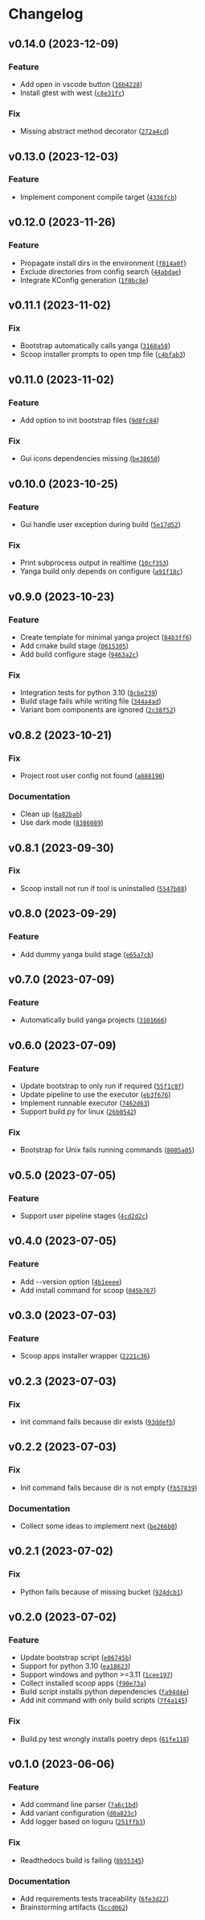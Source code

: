 # Changelog

<!--next-version-placeholder-->

## v0.14.0 (2023-12-09)

### Feature

* Add open in vscode button ([`16b4228`](https://github.com/cuinixam/yanga/commit/16b422855dcfa82a0069920f00999f509e21920e))
* Install gtest with west ([`c8e31fc`](https://github.com/cuinixam/yanga/commit/c8e31fc18c2d0f5f4799f74b53ae63d8ff7874fa))

### Fix

* Missing abstract method decorator ([`272a4cd`](https://github.com/cuinixam/yanga/commit/272a4cd667c763a08312b06a0c43e277631d5a58))

## v0.13.0 (2023-12-03)

### Feature

* Implement component compile target ([`4336fcb`](https://github.com/cuinixam/yanga/commit/4336fcbaa3be1f5fe93f2c023d40ca6af6b41046))

## v0.12.0 (2023-11-26)

### Feature

* Propagate install dirs in the environment ([`f814a0f`](https://github.com/cuinixam/yanga/commit/f814a0f664939d1c65caa78ea681cca69c827f46))
* Exclude directories from config search ([`44abdae`](https://github.com/cuinixam/yanga/commit/44abdaebcae6490f687ef656e8b0c040e2be2db6))
* Integrate KConfig generation ([`1f0bc8e`](https://github.com/cuinixam/yanga/commit/1f0bc8e54938f6a03506268dc0633808cfa8ffbf))

## v0.11.1 (2023-11-02)

### Fix

* Bootstrap automatically calls yanga ([`3168a58`](https://github.com/cuinixam/yanga/commit/3168a58fb4ce5dd1d8fdb96614a756dce18ec5f7))
* Scoop installer prompts to open tmp file ([`c4bfab3`](https://github.com/cuinixam/yanga/commit/c4bfab3cda594b163868034816cc8924f025f8dd))

## v0.11.0 (2023-11-02)

### Feature

* Add option to init bootstrap files ([`9d8fc84`](https://github.com/cuinixam/yanga/commit/9d8fc84b24f878ef3f7932517e8db52fdaace248))

### Fix

* Gui icons dependencies missing ([`be38650`](https://github.com/cuinixam/yanga/commit/be38650b570258381f7d7a3030bd2fa3533a679c))

## v0.10.0 (2023-10-25)

### Feature

* Gui handle user exception during build ([`5e17d52`](https://github.com/cuinixam/yanga/commit/5e17d52dbb2c191305f7665cf015697270828fbf))

### Fix

* Print subprocess output in realtime ([`10cf353`](https://github.com/cuinixam/yanga/commit/10cf353265413db08176ae228fcae9a3cfa57f34))
* Yanga build only depends on configure ([`a91f18c`](https://github.com/cuinixam/yanga/commit/a91f18cd52a41e03f60f968a7b93d62712a8dec5))

## v0.9.0 (2023-10-23)

### Feature

* Create template for minimal yanga project ([`84b3ff6`](https://github.com/cuinixam/yanga/commit/84b3ff61264fbd49f1250514fe806479f81c6530))
* Add cmake build stage ([`0615305`](https://github.com/cuinixam/yanga/commit/06153051c6e0905efb63ea84ff48b5447553360d))
* Add build configure stage ([`9463a2c`](https://github.com/cuinixam/yanga/commit/9463a2cf69fb956bb511908cfe013d95e2d22fda))

### Fix

* Integration tests for python 3.10 ([`8cbe239`](https://github.com/cuinixam/yanga/commit/8cbe2397c827f3971a4173bbf987f073c0ef8826))
* Build stage fails while writing file ([`344a4ad`](https://github.com/cuinixam/yanga/commit/344a4adc37372106b9b035d65a36659091c5a6b3))
* Variant bom components are ignored ([`2c38f52`](https://github.com/cuinixam/yanga/commit/2c38f52a9068f5818b956f16312b8d96a40a9a58))

## v0.8.2 (2023-10-21)

### Fix

* Project root user config not found ([`a088190`](https://github.com/cuinixam/yanga/commit/a088190f915d956b34d15f52c20566a49805771b))

### Documentation

* Clean up ([`6a82bab`](https://github.com/cuinixam/yanga/commit/6a82babe51d8036f1d06900d31cf3b5e90bfda58))
* Use dark mode ([`8386089`](https://github.com/cuinixam/yanga/commit/8386089f3cb788753d0759d7a503e6550227b6b2))

## v0.8.1 (2023-09-30)

### Fix

* Scoop install not run if tool is uninstalled ([`5547b88`](https://github.com/cuinixam/yanga/commit/5547b88519b300073eb33720aede0d4c128adcf1))

## v0.8.0 (2023-09-29)

### Feature

* Add dummy yanga build stage ([`e65a7cb`](https://github.com/cuinixam/yanga/commit/e65a7cb4d7ed67a3c6fd9e145b022b81c2afe59d))

## v0.7.0 (2023-07-09)

### Feature

* Automatically build yanga projects ([`3101666`](https://github.com/cuinixam/yanga/commit/31016662f543a00198184818e700fb70261d1739))

## v0.6.0 (2023-07-09)

### Feature

* Update bootstrap to only run if required ([`55f1c8f`](https://github.com/cuinixam/yanga/commit/55f1c8fe60933be86c053ea7370d9ae2074a84fd))
* Update pipeline to use the executor ([`eb3f676`](https://github.com/cuinixam/yanga/commit/eb3f676ac83d7a2ec0f8e8d6be78127ae4fef6c7))
* Implement runnable executor ([`7462d63`](https://github.com/cuinixam/yanga/commit/7462d63e15f016c1d8967c9c42f311247945e3a7))
* Support build.py for linux ([`26b0542`](https://github.com/cuinixam/yanga/commit/26b05428e870b6d0504933f4877ed0e854542f18))

### Fix

* Bootstrap for Unix fails running commands ([`8085a05`](https://github.com/cuinixam/yanga/commit/8085a05d8d57cf1de538105f5b31a7dd565c2c73))

## v0.5.0 (2023-07-05)

### Feature

* Support user pipeline stages ([`4cd2d2c`](https://github.com/cuinixam/yanga/commit/4cd2d2c61e992252befc523508efe6a2c0e4b3cd))

## v0.4.0 (2023-07-05)

### Feature

* Add --version option ([`4b1eeee`](https://github.com/cuinixam/yanga/commit/4b1eeee37168b47037c08aa48a2b24e45da2f5d6))
* Add install command for scoop ([`045b767`](https://github.com/cuinixam/yanga/commit/045b767e7c4e258e8bf21947510f05841bb4dcc3))

## v0.3.0 (2023-07-03)

### Feature

* Scoop apps installer wrapper ([`2221c36`](https://github.com/cuinixam/yanga/commit/2221c360dd129102678173e108befedb0bfde9fc))

## v0.2.3 (2023-07-03)

### Fix

* Init command fails because dir exists ([`93ddefb`](https://github.com/cuinixam/yanga/commit/93ddefb398a4d4cef6b83c6ac68ac923e2d5f221))

## v0.2.2 (2023-07-03)

### Fix

* Init command fails because dir is not empty ([`fb57839`](https://github.com/cuinixam/yanga/commit/fb57839d5a2c60e4a87305f408012aaba1d6b3ae))

### Documentation

* Collect some ideas to implement next ([`be266b0`](https://github.com/cuinixam/yanga/commit/be266b07e309a12e9a0da1dce13f4856310e8aa3))

## v0.2.1 (2023-07-02)

### Fix

* Python fails because of missing bucket ([`924dcb1`](https://github.com/cuinixam/yanga/commit/924dcb11e53e354501832a3bc809a1fe2fcc8a52))

## v0.2.0 (2023-07-02)

### Feature

* Update bootstrap script ([`e06745b`](https://github.com/cuinixam/yanga/commit/e06745bf45a93ce5cad1c18b98c0a9043f5f1b73))
* Support for python 3.10 ([`ea18623`](https://github.com/cuinixam/yanga/commit/ea18623c50c7fd35fd576dd6577de49a63a79900))
* Support windows and python >=3.11 ([`1cee197`](https://github.com/cuinixam/yanga/commit/1cee197ce69652c065af99b084e6648125c2d7a5))
* Collect installed scoop apps ([`f90e73a`](https://github.com/cuinixam/yanga/commit/f90e73ab142ecac9b8ce1aa1a20601cce89bef5f))
* Build script installs python dependencies ([`fa94d4e`](https://github.com/cuinixam/yanga/commit/fa94d4e4c02892241aedc08ff1fe3b3c75f134ee))
* Add init command with only build scripts ([`7f4a145`](https://github.com/cuinixam/yanga/commit/7f4a145538376bc44e4b397df480c2f8983cbaad))

### Fix

* Build.py test wrongly installs poetry deps ([`61fe118`](https://github.com/cuinixam/yanga/commit/61fe1180548ff89a751e0fcd493f9505619f27e1))

## v0.1.0 (2023-06-06)
### Feature
* Add command line parser ([`7a6c1bd`](https://github.com/cuinixam/yanga/commit/7a6c1bd696f03c02ed0686b45ad6000ead827c1a))
* Add variant configuration ([`d0a823c`](https://github.com/cuinixam/yanga/commit/d0a823c27d18582f407f4c18832c17123edfb3a7))
* Add logger based on loguru ([`251ffb3`](https://github.com/cuinixam/yanga/commit/251ffb3c6e51dc0b6288804253bb03e446c2335e))

### Fix
* Readthedocs build is failing ([`8b55345`](https://github.com/cuinixam/yanga/commit/8b55345ea79e1336a80296330828cf7b53dcb25b))

### Documentation
* Add requirements tests traceability ([`6fe3d22`](https://github.com/cuinixam/yanga/commit/6fe3d2208105b1084ae725eabd8812b5883499af))
* Brainstorming artifacts ([`5ccd062`](https://github.com/cuinixam/yanga/commit/5ccd06265e4c550e94219ef1794bff9eb2b8fc92))
